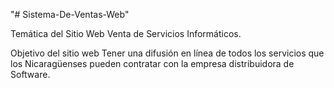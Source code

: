 "# Sistema-De-Ventas-Web"  

Temática del Sitio Web
Venta de Servicios Informáticos.

Objetivo del sitio web
Tener una difusión en línea de todos los servicios que los Nicaragüenses pueden contratar con la empresa distribuidora de Software.

